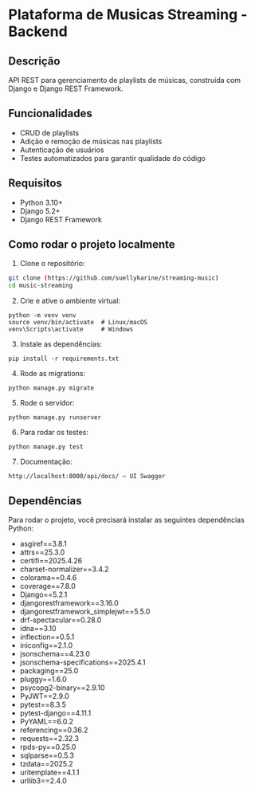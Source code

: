 # Plataforma de Musicas Streaming - Backend

## Descrição

API REST para gerenciamento de playlists de músicas, construída com Django e Django REST Framework.

## Funcionalidades

- CRUD de playlists
- Adição e remoção de músicas nas playlists
- Autenticação de usuários
- Testes automatizados para garantir qualidade do código

## Requisitos

- Python 3.10+
- Django 5.2+
- Django REST Framework

## Como rodar o projeto localmente

1. Clone o repositório:

```bash
git clone (https://github.com/suellykarine/streaming-music)
cd music-streaming
```

2. Crie e ative o ambiente virtual:

```
python -m venv venv
source venv/bin/activate  # Linux/macOS
venv\Scripts\activate     # Windows
```

3. Instale as dependências:

```
pip install -r requirements.txt
```

4. Rode as migrations:

```
python manage.py migrate
```

5. Rode o servidor:

```
python manage.py runserver
```

6. Para rodar os testes:

```
python manage.py test
```

7. Documentação:

```
http://localhost:8000/api/docs/ — UI Swagger
```

## Dependências

Para rodar o projeto, você precisará instalar as seguintes dependências Python:

- asgiref==3.8.1
- attrs==25.3.0
- certifi==2025.4.26
- charset-normalizer==3.4.2
- colorama==0.4.6
- coverage==7.8.0
- Django==5.2.1
- djangorestframework==3.16.0
- djangorestframework_simplejwt==5.5.0
- drf-spectacular==0.28.0
- idna==3.10
- inflection==0.5.1
- iniconfig==2.1.0
- jsonschema==4.23.0
- jsonschema-specifications==2025.4.1
- packaging==25.0
- pluggy==1.6.0
- psycopg2-binary==2.9.10
- PyJWT==2.9.0
- pytest==8.3.5
- pytest-django==4.11.1
- PyYAML==6.0.2
- referencing==0.36.2
- requests==2.32.3
- rpds-py==0.25.0
- sqlparse==0.5.3
- tzdata==2025.2
- uritemplate==4.1.1
- urllib3==2.4.0

